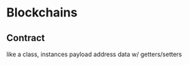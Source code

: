 # Blockchains


## Contract

like a class, instances
    payload
    address
    data w/ getters/setters
